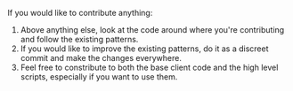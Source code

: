 If you would like to contribute anything:

1. Above anything else, look at the code around where you're contributing and follow the existing patterns.
2. If you would like to improve the existing patterns, do it as a discreet commit and make the changes everywhere.
3. Feel free to constribute to both the base client code and the high level scripts, especially if you want to use them.
